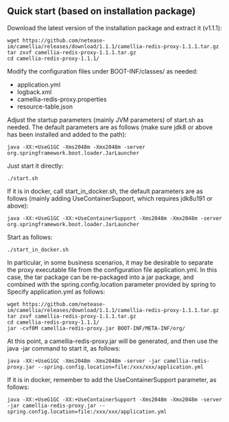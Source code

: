 ## Quick start (based on installation package)

Download the latest version of the installation package and extract it (v1.1.1):
````
wget https://github.com/netease-im/camellia/releases/download/1.1.1/camellia-redis-proxy-1.1.1.tar.gz
tar zxvf camellia-redis-proxy-1.1.1.tar.gz
cd camellia-redis-proxy-1.1.1/
````
Modify the configuration files under BOOT-INF/classes/ as needed:
* application.yml
* logback.xml
* camellia-redis-proxy.properties
* resource-table.json

Adjust the startup parameters (mainly JVM parameters) of start.sh as needed. The default parameters are as follows (make sure jdk8 or above has been installed and added to the path):
````
java -XX:+UseG1GC -Xms2048m -Xmx2048m -server org.springframework.boot.loader.JarLauncher
````
Just start it directly:
````
./start.sh
````

If it is in docker, call start_in_docker.sh, the default parameters are as follows (mainly adding UseContainerSupport, which requires jdk8u191 or above):
````
java -XX:+UseG1GC -XX:+UseContainerSupport -Xms2048m -Xmx2048m -server org.springframework.boot.loader.JarLauncher
````
Start as follows:
````
./start_in_docker.sh
````


In particular, in some business scenarios, it may be desirable to separate the proxy executable file from the configuration file application.yml. In this case, the tar package can be re-packaged into a jar package, and combined with the spring.config.location parameter provided by spring to Specify application.yml as follows:
````
wget https://github.com/netease-im/camellia/releases/download/1.1.1/camellia-redis-proxy-1.1.1.tar.gz
tar zxvf camellia-redis-proxy-1.1.1.tar.gz
cd camellia-redis-proxy-1.1.1/
jar -cvf0M camellia-redis-proxy.jar BOOT-INF/META-INF/org/
````
At this point, a camellia-redis-proxy.jar will be generated, and then use the java -jar command to start it, as follows:
````
java -XX:+UseG1GC -Xms2048m -Xmx2048m -server -jar camellia-redis-proxy.jar --spring.config.location=file:/xxx/xxx/application.yml
````
If it is in docker, remember to add the UseContainerSupport parameter, as follows:
````
java -XX:+UseG1GC -XX:+UseContainerSupport -Xms2048m -Xmx2048m -server -jar camellia-redis-proxy.jar --spring.config.location=file:/xxx/xxx/application.yml
````